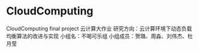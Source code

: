 # CloudComputing
CloudComputing final project
云计算大作业
研究方向：云计算环境下动态负载均衡算法的改进与实现
小组名：不喝可乐组
小组成员：贺璐、周淼、刘伟杰、杜月莹
